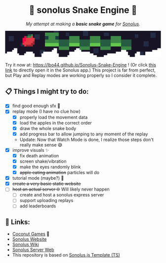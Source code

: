 <h1 align=center>🐍 sonolus Snake Engine 🐍</h1>

<p align="center"> <i>My attempt at making a <b>basic snake game</b> for <a href="https://sonolus.com/">Sonolus</a>. </i></p>

<p align="center">
  <img src="source/banner.png" alt="Beautiful Snake Banner">
</p>

Try it now at: https://lbo44.github.io/Sonolus-Snake-Engine ! (Or click [this link](https://open.sonolus.com/lbo44.github.io/Sonolus-Snake-Engine) to directly open it in the Sonolus app.)
This project is far from perfect, but Play and Replay modes are working properly so I consider it complete.

## 📋 Things I might try to do:

- [x] find good enough sfx 🎵
- [x] replay mode (I have no clue how)
  - [x] properly load the movement data
  - [x] load the apples in the correct order
  - [x] draw the whole snake body
  - [x] add progress bar to allow jumping to any moment of the replay
  - Update: Now that Watch Mode is done, I realize those steps don't really make sense 😅
- [x] improve visuals ✨
  - [x] fix death animation
  - [x] screen shake/vibration
  - [x] make the eyes randomly blink
  - [x] ~~apple eating animation~~ particles will do
- [x] tutorial mode (maybe?) 📖
- [x] ~~create a very basic static website~~
- [ ] ~~host an actual server 🌐~~ Will likely never happen
  - [ ] create and host a sonolus express server
  - [ ] support uploading replays
  - [ ] add leaderboards

## 🔗 Links:

- [Coconut Games](https://coconut.sonolus.com/games/) 🥥
- [Sonolus Website](https://sonolus.com/)
- [Sonolus Wiki](https://wiki.sonolus.com)
- [Sonolus Server Web](https://github.com/Sonolus/sonolus-server-web)
- This repository is based on [Sonolus.js Template (TS)](https://github.com/Sonolus/sonolus.js-template-ts)
